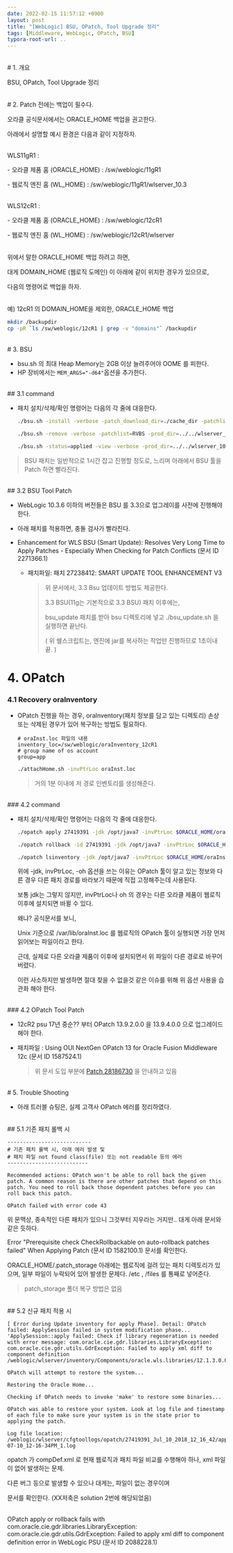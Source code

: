 ```yaml
---
date: 2022-02-15 11:57:12 +0900
layout: post
title: "[WebLogic] BSU, OPatch, Tool Upgrade 정리"
tags: [Middleware, WebLogic, OPatch, BSU]
typora-root-url: ..
---
```


<br># 1. 개요

BSU, OPatch, Tool Upgrade 정리

<br>
# 2. Patch 전에는 백업이 필수다.

오라클 공식문서에서는 ORACLE_HOME 백업을 권고한다.

아래에서 설명할 예시 환경은 다음과 같이 지정하자.

<br>
WLS11gR1 :

 \- 오라클 제품 홈 (ORACLE_HOME) : /sw/weblogic/11gR1

 \- 웹로직 엔진 홈 (WL_HOME) : /sw/weblogic/11gR1/wlserver_10.3

<br>
WLS12cR1 :

 \- 오라클 제품 홈 (ORACLE_HOME) : /sw/weblogic/12cR1

 \- 웹로직 엔진 홈 (WL_HOME) : /sw/weblogic/12cR1/wlserver

<br>
위에서 말한 ORACLE_HOME 백업 하려고 하면,

대게 DOMAIN_HOME (웹로직 도메인) 이 아래에 같이 위치한 경우가 있으므로,

다음의 명령어로 백업을 하자.

<br>
예) 12cR1 의 DOMAIN_HOME을 제외한, ORACLE_HOME 백업

```sh
mkdir /backupdir
cp -pR `ls /sw/weblogic/12cR1 | grep -v "domains"` /backupdir
```

<br>
# 3. BSU

* bsu.sh 의 최대 Heap Memory는 2GB 이상 늘려주어야 OOME 를 피한다.
* HP 장비에서는 `MEM_ARGS="-d64"`옵션을 추가한다.

<br>
## 3.1 command

* 패치 설치/삭제/확인 명령어는 다음의 각 줄에 대응한다.

  ```sh
  ./bsu.sh -install -verbose -patch_download_dir=./cache_dir -patchlist=RVBS -prod_dir=../../wlserver_10.3 -log=../install_DEM4.log
  
  ./bsu.sh -remove -verbose -patchlist=RVBS -prod_dir=../../wlserver_10.3 -log=../remove_RVBS.log
  
  ./bsu.sh -status=applied -view -verbose -prod_dir=../../wlserver_10.3
  ```

  

> BSU 패치는 일반적으로 1시간 잡고 진행할 정도로, 느리며 아래에서 BSU 툴을 Patch 하면 빨라진다.

<br>
## 3.2 BSU Tool Patch

* WebLogic 10.3.6 이하의 버전들은 BSU 를 3.3으로 업그레이를 사전에 진행해야 한다.

* 아래 패치를 적용하면, 충돌 검사가 빨라진다.

* Enhancement for WLS BSU (Smart Update): Resolves Very Long Time to Apply Patches - Especially When Checking for Patch Conflicts (문서 ID 2271366.1)

  * 패치파일: 패치 27238412: SMART UPDATE TOOL ENHANCEMENT V3

    > 위 문서에서, 3.3 Bsu 업데이트 방법도 제공한다.
    >
    > 3.3 BSU(11g는 기본적으로 3.3 BSU) 패치 이후에는,
    >
    > bsu_update 패치를 받아 bsu 디렉토리에 넣고 ./bsu_update.sh 을 실행하면 끝난다.
    >
    > ( 위 쉘스크립트는, 엔진에 jar를 복사하는 작업만 진행하므로 1초이내 끝. )

  

# 4. OPatch

### 4.1 Recovery oraInventory

* OPatch 진행을 하는 경우, oraInventory(패치 정보를 담고 있는 디렉토리) 손상 또는 삭제된 경우가 있어 복구하는 방법도 필요하다.

  ```oraInst.loc
  # oraInst.loc 파일의 내용
  inventory_loc=/sw/weblogic/oraInventory_12cR1
  # group name of os account
  group=app
  ```

  ```sh
  ./attachHome.sh -invPtrLoc oraInst.loc
  ```

  > 거의 1분 이내에 저 경로 인벤토리를 생성해준다.

<br>
### 4.2 command

* 패치 설치/삭제/확인 명령어는 다음의 각 줄에 대응한다.

  ```sh
  ./opatch apply 27419391 -jdk /opt/java7 -invPtrLoc $ORACLE_HOME/oraInst.loc -oh $ORACLE_HOME
  
  ./opatch rollback -id 27419391 -jdk /opt/java7 -invPtrLoc $ORACLE_HOME/oraInst.loc -oh $ORACLE_HOME
  
  ./opatch lsinventory -jdk /opt/java7 -invPtrLoc $ORACLE_HOME/oraInst.loc -oh $ORACLE_HOME
  ```

  

  위에 -jdk, invPtrLoc, -oh 옵션을 쓰는 이유는 OPatch 툴이 알고 있는 정보와 다른 경우 다른 패치 경로를 바라보기 때문에 직접 고정해주는데 사용된다.

  보통 jdk는 그렇지 않지만, invPtrLoc나 oh 의 경우는 다른 오라클 제품이 웹로직 이후에 설치되면 바뀔 수 있다.

  왜냐? 공식문서를 보니,

  Unix 기준으로 /var/lib/oraInst.loc 를 웹로직의 OPatch 툴이 실행되면 가장 먼저 읽어보는 파일이라고 한다.

  근데, 실제로 다른 오라클 제품이 이후에 설치되면서 위 파일이 다른 경로로 바꾸어 버렸다.

  이런 사소하지만 발생하면 절대 찾을 수 없을것 같은 이슈를 위해 위 옵션 사용을 습관화 해야 한다.

<br>
### 4.2 OPatch Tool Patch

* 12cR2 psu 17년 중순?? 부터 OPatch 13.9.2.0.0 을 13.9.4.0.0 으로 업그레이드 해야 한다.

* 패치파일 : Using OUI NextGen OPatch 13 for Oracle Fusion Middleware 12c (문서 ID 1587524.1)

  > 위 문서 도입 부분에 [Patch 28186730](https://support.oracle.com/epmos/faces/ui/patch/PatchDetail.jspx?parent=DOCUMENT&sourceId=1587524.1&patchId=28186730) 을 안내하고 있음

<br>
# 5. Trouble Shooting

* 아래 트러블 슈팅은, 실제 고객사 OPatch 에러를 정리하였다.

<br>
## 5.1 기존 패치 롤백 시

```
---------------------------
# 기존 패치 롤백 시, 아래 에러 발생 및
# 패치 파일 not found class(file) 또는 not readable 등의 에러
--------------------------

Recommended actions: OPatch won't be able to roll back the given patch. A common reason is there are other patches that depend on this patch. You need to roll back those dependent patches before you can roll back this patch.

OPatch failed with error code 43
```

위 문맥상, 종속적인 다른 패치가 있으니 그것부터 지우라는 거지만.. 대게 아래 문서와 같은 듯하다.

Error "Prerequisite check CheckRollbackable on auto-rollback patches failed" When Applying Patch (문서 ID 1582100.1) 문서를 확인한다.

ORACLE_HOME/.patch_storage 아래에는 웹로직에 걸려 있는 패치 디렉토리가 있으며, 일부 파일이 누락되어 있어 발생한 문제다. /etc , /files 를 통째로 넣어준다.

> patch_storage 폴더 복구 방법은 없음

<br>
## 5.2 신규 패치 적용 시

```
[ Error during Update inventory for apply Phase]. Detail: OPatch failed: ApplySession failed in system modification phase... 'ApplySession::apply failed: Check if library regeneration is needed with error message: com.oracle.cie.gdr.libraries.LibraryException: com.oracle.cie.gdr.utils.GdrException: Failed to apply xml diff to component definition /weblogic/wlserver/inventory/Components/oracle.wls.libraries/12.1.3.0.0/compDef.xml'

OPatch will attempt to restore the system...

Restoring the Oracle Home...

Checking if OPatch needs to invoke 'make' to restore some binaries...

OPatch was able to restore your system. Look at log file and timestamp of each file to make sure your system is in the state prior to applying the patch.

Log file location: /weblogic/wlserver/cfgtoollogs/opatch/27419391_Jul_10_2018_12_16_42/apply2018-07-10_12-16-34PM_1.log
```

opatch 가 compDef.xml 로 현재 웹로직과 패치 파일 비교를 수행해야 하나, xml 파일이 없어 발생하는 문제.

다른 버그 등으로 발생할 수 있으나 대게는, 파일이 없는 경우이며

문서를 확인한다. (XX저축은 solution 2번에 해당되었음)

<br>
OPatch apply or rollback fails with com.oracle.cie.gdr.libraries.LibraryException: com.oracle.cie.gdr.utils.GdrException: Failed to apply xml diff to component definition error in WebLogic PSU (문서 ID 2088228.1)
